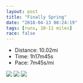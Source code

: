 ```yaml
---
layout: post
title: "Finally Spring"
date: "2018-04-13 08:24:19"
tags: [runs, 10-11 miles]
race: false
---
```

<ul>
 <li>Distance: 10.02mi</li>
 <li>Time: 1h17m45s</li>
 <li>Pace: 7m45s/mi</li>
</ul>

<img src='https://maps.googleapis.com/maps/api/staticmap?maptype=roadmap&path=enc:w_uwFpmtbMiGxUiFxKj@z@|J`@fg@hNxn@x@z}@tJpE~Aw@bTxAkQz@mBdCNhD|@aApTvZrCxA{HlAe@rFjDM|Dz@fApUvDnAuCzA@xHpF|EoBw@aEhAoPdJ}AfFgI`@{DmCqPsZkg@{IoV}@a[gLqi@|AkM}Ai_@qAcG~BgAi@cCoGsGkY_Kwl@sKgBbCy@k@b@fCyAlGsWjz@nIlGqDpMtUvOkI|WjC~Ao@bInIhEpWdV&key=AIzaSyC1MId7bFpkLXNAaYhBSTb8jLyiSqzbDtM&size=800x800&markers=color:yellow|label:S|40.74508,-74.00169&markers=color:green|label:F|40.71986999999999,-74.00152999999997'>

<img src='https://dgtzuqphqg23d.cloudfront.net/Ktm_qbt2QgiRNQvpiIjdNGRJbSimQdtp3eIDkh7X-wk-768x710.jpg'>

<img src='https://dgtzuqphqg23d.cloudfront.net/KP2LkUPdd7-7yENFe8xK_8RICi_T0j5JL85e-8j1gE4-761x768.jpg'>
